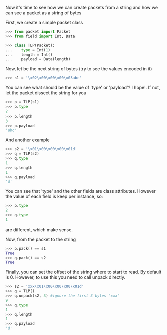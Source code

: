 Now it's time to see how we can create packets from a string and how we can see a packet 
as a string of bytes

First, we create a simple packet class

```python
>>> from packet import Packet
>>> from field import Int, Data

>>> class TLP(Packet):
...    type = Int(1)
...    length = Int()
...    payload = Data(length)

```

Now, let be the next string of bytes (try to see the values encoded in it)

```python
>>> s1 = '\x02\x00\x00\x00\x03abc'

```

You can see what should be the value of 'type' or 'payload'? 
I hope!. If not, let the packet dissect the string for you

```python
>>> p = TLP(s1)
>>> p.type
2
>>> p.length
3
>>> p.payload
'abc'

```

And another example

```python
>>> s2 = '\x01\x00\x00\x00\x01d'
>>> q = TLP(s2)
>>> q.type
1
>>> q.length
1
>>> q.payload
'd'

```

You can see that 'type' and the other fields are class attributes. However the value
of each field is keep per instance, so:

```python
>>> p.type
2
>>> q.type
1

```

are different, which make sense.

Now, from the packet to the string

```python
>>> p.pack() == s1
True
>>> q.pack() == s2
True

```

Finally, you can set the offset of the string where to start to read. By default is 0.
However, to use this you need to call unpack directly.

```python
>>> s2 = 'xxx\x01\x00\x00\x00\x01d'
>>> q = TLP()
>>> q.unpack(s2, 3) #ignore the first 3 bytes "xxx"
9
>>> q.type
1
>>> q.length
1
>>> q.payload
'd'

```
